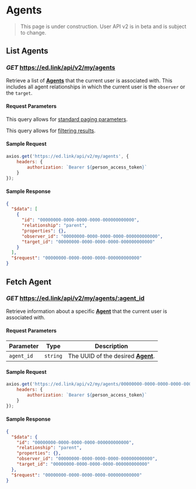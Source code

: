 # Agents

> This page is under construction. User API v2 is in beta and is subject to change.

## List Agents

### *GET* https://ed.link/api/v2/my/agents

Retrieve a list of **[Agents](../models/external/agent)** that the current user is associated with. This includes all agent relationships in which the current user is the `observer` or the `target`.

#### Request Parameters

This query allows for [standard paging parameters](../../../guides/v2.0/paginated-requests).

This query allows for [filtering results](../../../guides/v2.0/filtering-results).

#### Sample Request

```javascript
axios.get('https://ed.link/api/v2/my/agents', {
	headers: {
		authorization: `Bearer ${person_access_token}`
	}
});
```

#### Sample Response

```json
{
  "$data": [
    {
      "id": "00000000-0000-0000-0000-000000000000",
      "relationship": "parent",
      "properties": {},
      "observer_id": "00000000-0000-0000-0000-000000000000",
      "target_id": "00000000-0000-0000-0000-000000000000"
    }
  ],
  "$request": "00000000-0000-0000-0000-000000000000"
}
```

## Fetch Agent

### *GET* https://ed.link/api/v2/my/agents/:agent_id

Retrieve information about a specific **[Agent](../models/external/agent)** that the current user is associated with.

#### Request Parameters

| Parameter  | Type     | Description                                                    |
|------------|----------|----------------------------------------------------------------|
| `agent_id` | `string` | The UUID of the desired **[Agent](../models/external/agent)**. |

#### Sample Request

```javascript
axios.get('https://ed.link/api/v2/my/agents/00000000-0000-0000-0000-000000000000', {
	headers: {
		authorization: `Bearer ${person_access_token}`
	}
});
```

#### Sample Response

```json
{
  "$data": {
    "id": "00000000-0000-0000-0000-000000000000",
    "relationship": "parent",
    "properties": {},
    "observer_id": "00000000-0000-0000-0000-000000000000",
    "target_id": "00000000-0000-0000-0000-000000000000"
  },
  "$request": "00000000-0000-0000-0000-000000000000"
}
```
